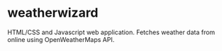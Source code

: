 # weatherwizard
HTML/CSS and Javascript web application. Fetches weather data from online using OpenWeatherMaps API.
